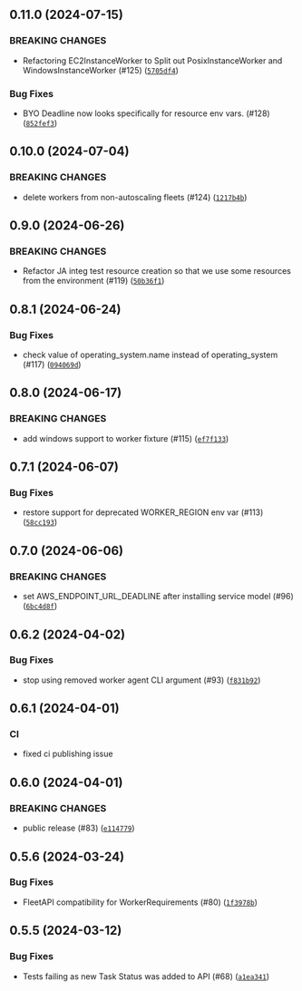 ## 0.11.0 (2024-07-15)

### BREAKING CHANGES
* Refactoring EC2InstanceWorker to Split out PosixInstanceWorker and WindowsInstanceWorker (#125) ([`5705df4`](https://github.com/aws-deadline/deadline-cloud-test-fixtures/commit/5705df43bfebf86653858288bc3121e6a1b5bef7))


### Bug Fixes
* BYO Deadline now looks specifically for resource env vars. (#128) ([`852fef3`](https://github.com/aws-deadline/deadline-cloud-test-fixtures/commit/852fef32c3ed42ae327120ff1a3d90fe4478d2a6))

## 0.10.0 (2024-07-04)

### BREAKING CHANGES
* delete workers from non-autoscaling fleets (#124) ([`1217b4b`](https://github.com/aws-deadline/deadline-cloud-test-fixtures/commit/1217b4b91e06ad3dc7f26c273bf98a72d7bf00fe))



## 0.9.0 (2024-06-26)

### BREAKING CHANGES
* Refactor JA integ test resource creation so that we use some resources from the environment (#119) ([`50b36f1`](https://github.com/aws-deadline/deadline-cloud-test-fixtures/commit/50b36f10d38b60f5c5d9aecd88ab846a3fe4cba8))



## 0.8.1 (2024-06-24)



### Bug Fixes
* check value of operating_system.name instead of operating_system (#117) ([`094069d`](https://github.com/aws-deadline/deadline-cloud-test-fixtures/commit/094069d92863fbc7c1c2f0cf61647ae9fc8622df))

## 0.8.0 (2024-06-17)

### BREAKING CHANGES
* add windows support to worker fixture (#115) ([`ef7f133`](https://github.com/aws-deadline/deadline-cloud-test-fixtures/commit/ef7f1336d6c489982ed18cd11279faa0699c460c))



## 0.7.1 (2024-06-07)



### Bug Fixes
* restore support for deprecated WORKER_REGION env var (#113) ([`58cc193`](https://github.com/aws-deadline/deadline-cloud-test-fixtures/commit/58cc19315285fec9ad9651ec7b65066d83e7b1dd))

## 0.7.0 (2024-06-06)

### BREAKING CHANGES
* set AWS_ENDPOINT_URL_DEADLINE after installing service model (#96) ([`6bc4d8f`](https://github.com/aws-deadline/deadline-cloud-test-fixtures/commit/6bc4d8f024aed18c68fa207c4e01ecfbc7a6edd6))



## 0.6.2 (2024-04-02)



### Bug Fixes
* stop using removed worker agent CLI argument (#93) ([`f831b92`](https://github.com/aws-deadline/deadline-cloud-test-fixtures/commit/f831b921aa1090f175466e84c9f2d192ae275533))

## 0.6.1 (2024-04-01)

### CI
* fixed ci publishing issue 


## 0.6.0 (2024-04-01)

### BREAKING CHANGES
* public release (#83) ([`e114779`](https://github.com/aws-deadline/deadline-cloud-test-fixtures/commit/e1147791d2a80ea60acb2f18eff9de350756ab59))



## 0.5.6 (2024-03-24)



### Bug Fixes
* FleetAPI compatibility for WorkerRequirements (#80) ([`1f3978b`](https://github.com/casillas2/deadline-cloud-test-fixtures/commit/1f3978b96b0f5a4a46586f089dea44afdcc5c877))

## 0.5.5 (2024-03-12)



### Bug Fixes
* Tests failing as new Task Status was added to API (#68) ([`a1ea341`](https://github.com/casillas2/deadline-cloud-test-fixtures/commit/a1ea3411f9683d83a4aa90b22f03b5893f847159))

